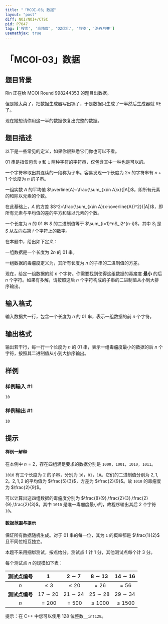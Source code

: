 ```yaml
---
title: "「MCOI-03」数据"
layout: "post"
diff: NOI/NOI+/CTSC
pid: P7047
tag: ['搜索', '高精度', 'O2优化', '剪枝', '洛谷月赛']
usemathjax: true
---
```


# 「MCOI-03」数据
## 题目背景

Rin 正在给 MCOI Round 998244353 的题目出数据。

但是她太菜了，把数据生成器写出锅了，于是数据只生成了一半然后生成器就 RE 了。

现在她想请你用这一半的数据恢复出完整的数据。
## 题目描述

以下是一些常见的定义，如果你很熟悉它们你也可以不看。

01 串是指仅包含 ```0``` 和 ```1``` 两种字符的字符串，仅包含其中一种也是可以的。

一个字符串取出其连续的一段称为子串。容易发现一个长度为 $2n$ 的字符串有 $n+1$ 个长度为 $n$ 的子串。

一组实数 $A$ 的平均值 $\overline{A}=\frac{\sum_{x\in A}x}{|A|}$，即所有元素的和除以元素的个数。

在此基础上，$A$ 的方差 $S^2=\frac{\sum_{x\in A}(x-\overline{A})^2}{|A|}$，即所有元素与平均值的差的平方和除以元素的个数。

一个长度为 $n$ 的 01 串 $S$ 的二进制值等于 $\sum_{i=1}^nS_i2^{n-i}$，其中 $S_i$ 是 $S$ 从左向右第 $i$ 个字符上的数字。

在本题中，给出如下定义：

一组数据是一个长度为 $2n$ 的 01 串。

一组数据的毒瘤度定义为，其所有长度为 $n$ 的子串的二进制值的方差。

现在，给定一组数据的前 $n$ 个字符。你需要找到使得这组数据的毒瘤度 **最小** 的后 $n$ 个字符。如果有多解，请按照这后 $n$ 个字符构成的子串的二进制值从小到大排序输出。


## 输入格式

输入数据共一行，包含一个长度为 $n$ 的 01 串，表示一组数据的前 $n$ 个字符。
## 输出格式

输出若干行，每一行一个长度为 $n$ 的 01 串，表示一组毒瘤度最小的数据的后 $n$ 个字符，按照其二进制值从小到大排序输出。
## 样例

### 样例输入 #1
```
10
```
### 样例输出 #1
```
10
```
## 提示

#### 样例一解释

在本例中 $n=2$，存在四组满足要求的数据分别是 ```1000```，```1001```，```1010```，```1011```。

```1010``` 有三个长度为 $2$ 的子串，分别为 ```10```，```01```，```10```。它们的二进制值分别为 $2,1,2$。${2,1,2}$ 的平均值为 $\frac{5}{3}$，方差为 $\frac{2}{9}$。故 ```1010``` 的毒瘤度为 $\frac{2}{9}$。

可以计算出这四组数据的毒瘤度分别为 $\frac{8}{9},\frac{2}{3},\frac{2}{9},\frac{2}{3}$。其中 ```1010``` 是唯一毒瘤度最小的，故程序输出其后 $2$ 个字符 ```10```。

#### 数据范围与提示

保证所有数据随机生成。对于 01 串的每一位，其为 ```1``` 的概率都是 $\frac{1}{2}$ 且不同位相互独立。

本题不采用捆绑测试，按点给分。测试点 $1$ 计 $1$ 分，其他测试点每个计 $3$ 分。

每个测试点 $n$ 的规模如下表：

| 测试点编号 | $1$ | $2\sim 7$ | $8\sim 13$ | $14\sim 16$ | 
| :----------: | :----------: | :----------: | :----------: | :----------: |
| $n$ | $\le 3$ | $\le20$ | $=26$ | $=56$ | 
|**测试点编号**|$17\sim 20$ | $21\sim 24$ | $25\sim 28$ | $29\sim 34$ |
|$n$|$=200$ | $=500$ | $\le1000$ | $\le 1500$ |

提示：在 C++ 中您可以使用 $128$ 位整数```__int128```。
